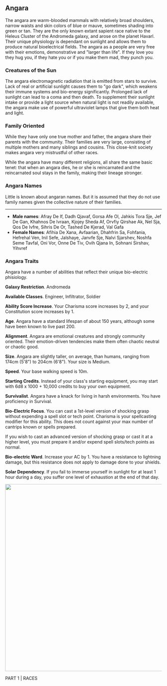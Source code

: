 ## Angara

The angara are warm-blooded mammals with relatively broad shoulders, narrow waists and skin colors of blue or mauve, 
sometimes shading into green or tan. They are the only known extant 
sapient race native to the Heleus Cluster of the Andromeda galaxy, and arose on the planet Havarl. Their unique
physiology is dependant on sunlight and allows them to produce natural bioelectrical fields. The angara as a people 
are very free with their emotions, demonstrative and "larger than life". If they love you they hug you, if
they hate you or if you make them mad, they punch you. 

### Creatures of the Sun
The angara electromagnetic radiation that is emitted from stars to survive. Lack of real or artificial sunlight causes 
them to "go dark", which weakens their immune systems and bio-energy significantly. Prolonged lack of sunlight can lead 
to a coma and then death. To supplement their sunlight intake or provide a light source when natural light is not 
readily available, the angara make use of powerful ultraviolet lamps that give them both heat and light.

### Family Oriented
While they have only one true mother and father, the angara share their parents with the community. Their 
families are very large, consisting of multiple mothers and many siblings and cousins. This close-knit society
makes angara very mistrustful of other races.

While the angara have many different religions, all share the same basic tenet: that when an angara dies, he or she is 
reincarnated and the reincarnated soul stays in the family, making their lineage stronger.

### Angara Names
Little is known about angaran names. But it is assumed that they do not use family names given the collective nature
of their families.
___
- __Male names__: Afray De If, Dadh Qjavaf, Gorsa Afe Ol, Jahkis Tora Sje, Jef De Gan, Khahnos De Ivraan, Kjojey Sheda Af, Orvfiy Qirshae Ak, Nel Sja, Qos De Ivfre, Sihris De Or, Tashed De Kjerad, Val Gafa            
- __Female Names__: Afihia De Xana, Avfaarian, Dhahfrin Sa, Fohfania, Hefrehal Ven, Inil Sefe, Jalshaye, Janvfe Sje, Nalvi Sjarshev, Noshfa Seme Tavfal, Oni Vor, Onne De Tiv, Ovih Qjana In, Sohnani Sirshav, Yihvref

<source-reference pages="Angara" source="wiki"></source-reference>


### Angara Traits

Angara have a number of abilities that reflect their unique bio-electric phisiology.

__Galaxy Restriction__. Andromeda

__Available Classes__. Engineer, Infiltrator, Soldier

__Ability Score Increase__. Your Charisma score increases by 2, and your Constitution score increases by 1.

__Age__. Angara have a standard lifespan of about 150 years, although some have been known to live past 200.

__Alignment__. Angara are emotional creatures and strongly community oriented. Their emotion-driven tendencies make them often chaotic neutral or chaotic good.

__Size__. Angara are slightly taller, on average, than humans, ranging from 174cm (5'8") to 204cm (6'8"). Your size is Medium.

__Speed__. Your base walking speed is 10m.

__Starting Credits__. Instead of your class's starting equipment, you may start with 6d8 x 1000 + 10,000 credits to buy your own equipment.

__Survivalist__. Angara have a knack for living in harsh environments. You have proficiency in Survival.


__Bio-Electric Focus__. You can cast a 1st-level version of shocking grasp without expending a spell slot or tech point. Charisma is your
spellcasting modifier for this ability. This does not count against your max number of cantrips known or spells prepared.

If you wish to cast an advanced version of shocking grasp or cast it at a higher level, you must prepare it and/or
expend spell slots/tech points as normal.


__Bio-electric Ward__. Increase your AC by 1. You have a resistance to lightning damage, but this resistance does not apply to damage
done to your shields.

__Solar Dependency__. If you fail to immerse yourself in sunlight for at least 1 hour during a day, you suffer one level of exhaustion at the
end of that day.

<img 
  src='https://n7.world/images/races/angara.png' 
  style='height: 600px' />
  
<div class='pageNumber auto'></div>
<div class='footnote'>PART 1 | RACES</div>
